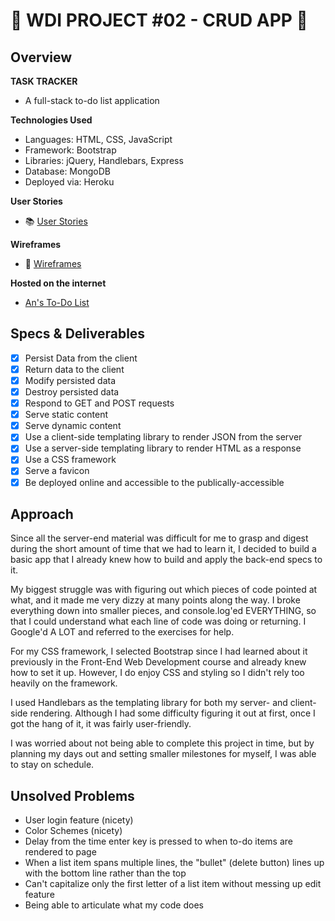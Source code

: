 # :pencil: WDI PROJECT #02 - CRUD APP :pencil:

## Overview

**TASK TRACKER**
- A full-stack to-do list application

**Technologies Used**
- Languages: HTML, CSS, JavaScript
- Framework: Bootstrap
- Libraries: jQuery, Handlebars, Express
- Database: MongoDB
- Deployed via: Heroku

**User Stories**
- :books: [User Stories](https://sheltered-hamlet-13065.herokuapp.com/userstories)

**Wireframes**
- :notebook: [Wireframes](https://sheltered-hamlet-13065.herokuapp.com/wireframes)

**Hosted on the internet**
- [An's To-Do List](https://sheltered-hamlet-13065.herokuapp.com/)

## Specs & Deliverables 
- [x] Persist Data from the client
- [x] Return data to the client
- [x] Modify persisted data
- [x] Destroy persisted data
- [x] Respond to GET and POST requests
- [x] Serve static content
- [x] Serve dynamic content
- [x] Use a client-side templating library to render JSON from the server
- [x] Use a server-side templating library to render HTML as a response
- [x] Use a CSS framework
- [x] Serve a favicon
- [x] Be deployed online and accessible to the publically-accessible

## Approach

Since all the server-end material was difficult for me to grasp and digest during the short amount of time that we had to learn it, I decided to build a basic app that I already knew how to build and apply the back-end specs to it. 

My biggest struggle was with figuring out which pieces of code pointed at what, and it made me very dizzy at many points along the way. I broke everything down into smaller pieces, and console.log'ed EVERYTHING, so that I could understand what each line of code was doing or returning. I Google'd A LOT and referred to the exercises for help. 

For my CSS framework, I selected Bootstrap since I had learned about it previously in the Front-End Web Development course and already knew how to set it up. However, I do enjoy CSS and styling so I didn't rely too heavily on the framework. 

I used Handlebars as the templating library for both my server- and client-side rendering. Although I had some difficulty figuring it out at first, once I got the hang of it, it was fairly user-friendly.

I was worried about not being able to complete this project in time, but by planning my days out and setting smaller milestones for myself, I was able to stay on schedule.  

## Unsolved Problems
- User login feature (nicety) 
- Color Schemes (nicety)
- Delay from the time enter key is pressed to when to-do items are rendered to page
- When a list item spans multiple lines, the "bullet" (delete button) lines up with the bottom line rather than the top
- Can't capitalize only the first letter of a list item without messing up edit feature
- Being able to articulate what my code does 
